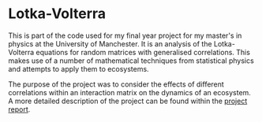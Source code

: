# Lotka-Volterra
This is part of the code used for my final year project for my master's in physics at the University of Manchester. It is an analysis of the Lotka-Volterra equations for random matrices with generalised correlations. This makes use of a number of mathematical techniques from statistical physics and attempts to apply them to ecosystems.

The purpose of the project was to consider the effects of different correlations within an interaction matrix on the dynamics of an ecosystem. A more detailed description of the project can be found within the [project report](https://github.com/JHolmes21/Lotka-Volterra/blob/7266974ac1b0b266008c1e92adee5ce3bbaf8d75/MPhys_Semester_2_Project_%20(2).pdf).
